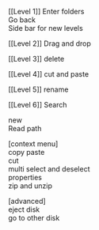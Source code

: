 [[Level 1]]
Enter folders  
Go back  
Side bar for new levels  

[[Level 2]]
Drag and drop

[[Level 3]]
delete  

[[Level 4]]
cut and paste

[[Level 5]]
rename  

[[Level 6]]
Search  

new  
Read path

[context menu]  
copy paste  
cut  
multi select and deselect  
properties  
zip and unzip

[advanced]  
eject disk  
go to other disk